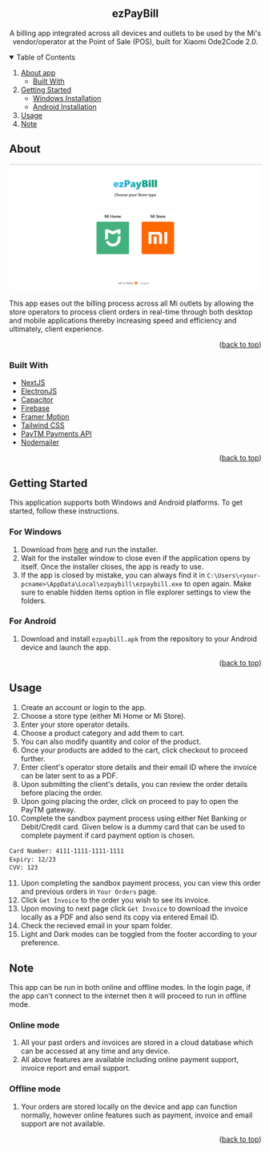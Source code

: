 
<div id="top"></div>
<br />
<div align="center">


<h2 align="center">ezPayBill</h3>

  <p align="center">
    A billing app integrated across all devices and outlets to be used by the Mi's vendor/operator at the Point of Sale (POS), built for Xiaomi Ode2Code 2.0.
    <br />
 
  </p>
</div>



<!-- TABLE OF CONTENTS -->
<details open>
  <summary>Table of Contents</summary>
  <ol>
    <li>
      <a href="#about">About app</a>
      <ul>
        <li><a href="#built-with">Built With</a></li>
      </ul>
    </li>
    <li>
      <a href="#getting-started">Getting Started</a>
      <ul>
        <li><a href="#for-windows">Windows Installation</a></li>
        <li><a href="#for-android">Android Installation</a></li>
      </ul>
    </li>
    <li><a href="#usage">Usage</a></li>
    <li><a href="#note">Note</a></li>

  </ol>
</details>

## About

![Project](public/ezpaybill.png)

This app eases out the billing process across all Mi outlets by allowing the store operators to process
client orders in real-time through both desktop and mobile applications thereby increasing speed and
efficiency and ultimately, client experience.


<p align="right">(<a href="#top">back to top</a>)</p>



### Built With

- [NextJS](https://nextjs.org/)
- [ElectronJS](https://www.electronjs.org/)
- [Capacitor](https://capacitorjs.com/)
- [Firebase](https://firebase.google.com/)
- [Framer Motion](https://www.framer.com/motion/)
- [Tailwind CSS](https://tailwindcss.com/)
- [PayTM Payments API](https://business.paytm.com/docs)
- [Nodemailer](https://nodemailer.com/about/)
<p align="right">(<a href="#top">back to top</a>)</p>

<!-- GETTING STARTED -->
## Getting Started

This application supports both Windows and Android platforms. To get started, follow these instructions.

### For Windows 
1. Download from [here](https://drive.google.com/file/d/16imtHgwCXG3wpuoS_0dBV6nNfwVpPZxx/view?usp=sharing) and run the installer.
2. Wait for the installer window to close even if the application opens by itself. Once the installer closes, the app is ready to use.
3. If the app is closed by mistake, you can always find it in `C:\Users\<your-pcname>\AppData\Local\ezpaybill\ezpaybill.exe` to open again. Make sure to enable hidden items option in file explorer settings to view the folders.

### For Android 
1. Download and install `ezpaybill.apk` from the repository to your Android device and launch the app.



<p align="right">(<a href="#top">back to top</a>)</p>

## Usage
1. Create an account or login to the app.
2. Choose a store type (either Mi Home or Mi Store).
3. Enter your store operator details.
4. Choose a product category and add them to cart.
5. You can also modify quantity and color of the product.
6. Once your products are added to the cart, click checkout to proceed further.
7. Enter client's operator store details and their email ID where the invoice can be later sent to as a PDF.
8. Upon submitting the client's details, you can review the order details before placing the order.
9. Upon going placing the order, click on proceed to pay to open the PayTM gateway.
10. Complete the sandbox payment process using either Net Banking or Debit/Credit card. Given below is a dummy card that can be used to complete payment if card payment option is chosen.
``` sh
Card Number: 4111-1111-1111-1111
Expiry: 12/23
CVV: 123
```
11. Upon completing the sandbox payment process, you can view this order and previous orders in `Your Orders` page.
12. Click `Get Invoice` to the order you wish to see its invoice.
13. Upon moving to next page click `Get Invoice` to download the invoice locally as a PDF and also send its copy via entered Email ID.
14. Check the recieved email in your spam folder.
15. Light and Dark modes can be toggled from the footer according to your preference.

## Note
This app can be run in both online and offline modes. In the login page, if the app can't connect to the internet then it will proceed to run in offline mode.
### Online mode
1. All your past orders and invoices are stored in a cloud database which can be accessed at any time and any device.
2. All above features are available including online payment support, invoice report and email support.
### Offline mode
1. Your orders are stored locally on the device and app can function normally, however online features such as payment, invoice and email support are not available.
<p align="right">(<a href="#top">back to top</a>)</p>

                            
